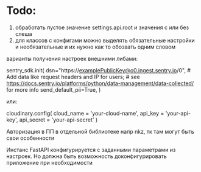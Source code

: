 # Todo:

1. обработать пустое значение settings.api.root и значения с или без слеша
2. для классов с конфигами можно выделять обязательные настройки и необязательные и их нужно как то обозвать одним словом



варианты получения настроек внешними либами:

sentry_sdk.init(
    dsn="https://examplePublicKey@o0.ingest.sentry.io/0",
    # Add data like request headers and IP for users;
    # see https://docs.sentry.io/platforms/python/data-management/data-collected/ for more info
    send_default_pii=True,
)

или:

cloudinary.config(
  cloud_name = 'your-cloud-name',
  api_key = 'your-api-key',
  api_secret = 'your-api-secret'
)

Авторизация в ПП в отдельной библиотеке напр nkz, тк там могут быть свои особенности

Инстанс FastAPI конфигурируется с заданными параметрами из настроек. 
Но должна быть возможность доконфигурировать приложение при необходимости